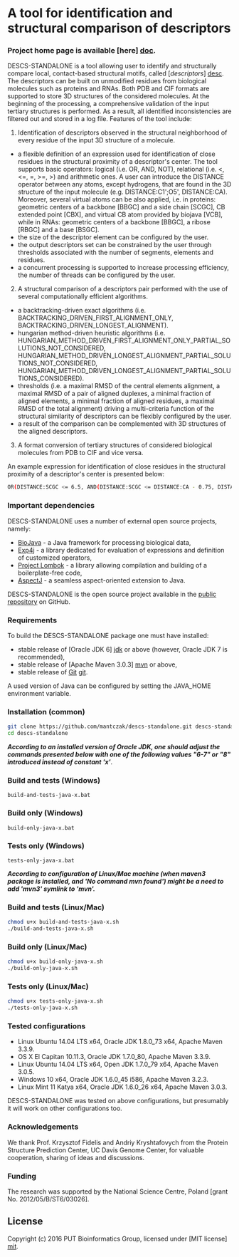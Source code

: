 # A tool for identification and structural comparison of descriptors

### Project home page is available [here] [doc].  

DESCS-STANDALONE is a tool allowing user to identify and structurally compare local, contact-based structural motifs, called [*descriptors*] [desc]. The descriptors can be built on unmodified residues from biological molecules such as proteins and RNAs. Both PDB and CIF formats are supported to store 3D structures of the considered molecules. At the beginning of the processing, a comprehensive validation of the input tertiary structures is performed. As a result, all identified inconsistencies are filtered out and stored in a log file. Features of the tool include:

1. Identification of descriptors observed in the structural neighborhood of every residue of the input 3D structure of a molecule.
  - a flexible definition of an expression used for identification of close residues in the structural proximity of a descriptor's center. The tool supports basic operators: logical (i.e. OR, AND, NOT), relational (i.e. <, <=, =, >=, >) and arithmetic ones. A user can introduce the DISTANCE operator between any atoms, except hydrogens, that are found in the 3D structure of the input molecule (e.g. DISTANCE:C1';O5', DISTANCE:CA). Moreover, several virtual atoms can be also applied, i.e. in proteins: geometric centers of a backbone [BBGC] and a side chain [SCGC], CB extended point [CBX], and virtual CB atom provided by biojava [VCB], while in RNAs: geometric centers of a backbone [BBGC], a ribose [RBGC] and a base [BSGC]. 
  - the size of the descriptor element can be configured by the user.
  - the output descriptors set can be constrained by the user through thresholds associated with the number of segments, elements and residues.
  - a concurrent processing is supported to increase processing efficiency, the number of threads can be configured by the user.

2. A structural comparison of a descriptors pair performed with the use of several computationally efficient algorithms.
  - a backtracking-driven exact algorithms (i.e. BACKTRACKING_DRIVEN_FIRST_ALIGNMENT_ONLY, BACKTRACKING_DRIVEN_LONGEST_ALIGNMENT).
  - hungarian method-driven heuristic algorithms (i.e. HUNGARIAN_METHOD_DRIVEN_FIRST_ALIGNMENT_ONLY_PARTIAL_SOLUTIONS_NOT_CONSIDERED, HUNGARIAN_METHOD_DRIVEN_LONGEST_ALIGNMENT_PARTIAL_SOLUTIONS_NOT_CONSIDERED, HUNGARIAN_METHOD_DRIVEN_LONGEST_ALIGNMENT_PARTIAL_SOLUTIONS_CONSIDERED).
  - thresholds (i.e. a maximal RMSD of the central elements alignment, a maximal RMSD of a pair of aligned duplexes, a minimal fraction of aligned elements, a minimal fraction of aligned residues, a maximal RMSD of the total alignment) driving a multi-criteria function of the structural similarity of descriptors can be flexibly configured by the user.
  - a result of the comparison can be complemented with 3D structures of the aligned descriptors.

3. A format conversion of tertiary structures of considered biological molecules from PDB to CIF and vice versa.

An example expression for identification of close residues in the structural proximity of a descriptor's center is presented below:
```sh
OR(DISTANCE:SCGC <= 6.5, AND(DISTANCE:SCGC <= DISTANCE:CA - 0.75, DISTANCE:SCGC <= 8.0))
```
  
### Important dependencies

DESCS-STANDALONE uses a number of external open source projects, namely:

- [BioJava][biojava] - a Java framework for processing biological data,
- [Exp4j][exp4j] - a library dedicated for evaluation of expressions and definition of customized operators,
- [Project Lombok][lombok] - a library allowing compilation and building of a boilerplate-free code,
- [AspectJ][aspectj] - a seamless aspect-oriented extension to Java.

DESCS-STANDALONE is the open source project available in the [public repository][des-std] on GitHub.

### Requirements

To build the DESCS-STANDALONE package one must have installed: 

- stable release of [Oracle JDK 6] [jdk] or above (however, Oracle JDK 7 is recommended), 
- stable release of [Apache Maven 3.0.3] [mvn] or above, 
- stable release of [Git] [git]. 

A used version of Java can be configured by setting the JAVA_HOME environment variable.

### Installation (common)

```sh
git clone https://github.com/mantczak/descs-standalone.git descs-standalone
cd descs-standalone
```

**_According to an installed version of Oracle JDK, one should adjust the commands presented below with one of the following values "6-7" or "8" introduced instead of constant 'x'_**.

### Build and tests (Windows)

```
build-and-tests-java-x.bat
```

### Build only (Windows)

```
build-only-java-x.bat
```

### Tests only (Windows)

```
tests-only-java-x.bat
```

**_According to configuration of Linux/Mac machine (when maven3 package is installed, and 'No command mvn found') might be a need to add 'mvn3' symlink to 'mvn'._**

### Build and tests (Linux/Mac)

```sh
chmod u+x build-and-tests-java-x.sh
./build-and-tests-java-x.sh
```

### Build only (Linux/Mac)

```sh
chmod u+x build-only-java-x.sh
./build-only-java-x.sh
```

### Tests only (Linux/Mac)

```sh
chmod u+x tests-only-java-x.sh
./tests-only-java-x.sh
```

### Tested configurations

- Linux Ubuntu 14.04 LTS x64, Oracle JDK 1.8.0_73 x64, Apache Maven 3.3.9.
- OS X El Capitan 10.11.3, Oracle JDK 1.7.0_80, Apache Maven 3.3.9.
- Linux Ubuntu 14.04 LTS x64, Open JDK 1.7.0_79 x64, Apache Maven 3.0.5.
- Windows 10 x64, Oracle JDK 1.6.0_45 i586, Apache Maven 3.2.3.
- Linux Mint 11 Katya x64, Oracle JDK 1.6.0_26 x64, Apache Maven 3.0.3.

DESCS-STANDALONE was tested on above configurations, but presumably it will work on other configurations too.

### Acknowledgements

We thank Prof. Krzysztof Fidelis and Andriy Kryshtafovych from the Protein Structure Prediction Center, UC Davis Genome Center, for valuable cooperation, sharing of ideas and discussions.

### Funding

The research was supported by the National Science Centre, Poland [grant No. 2012/05/B/ST6/03026].

License
----
Copyright (c) 2016 PUT Bioinformatics Group, licensed under [MIT license] [mit].

   [desc]: http://onlinelibrary.wiley.com/doi/10.1002/prot.22296/pdf
   [doc]: http://www.cs.put.poznan.pl/mantczak/index.php?slab=descs-standalone
   [biojava]: http://biojava.org
   [exp4j]: http://www.objecthunter.net/exp4j/
   [lombok]: https://projectlombok.org/
   [aspectj]: https://eclipse.org/aspectj/
   [jdk]: http://java.oracle.com/
   [mvn]: http://maven.apache.org/
   [git]: http://git-scm.com/
   [des-std]: https://github.com/mantczak/descs-standalone.git
   [mit]: http://opensource.org/licenses/mit-license.php
